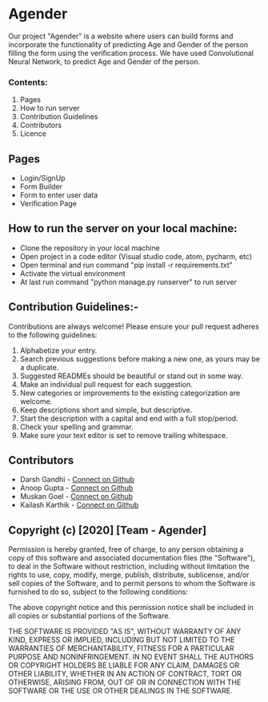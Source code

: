 # Agender
Our project "Agender" is a website where users can build forms and incorporate the functionality of predicting Age and Gender of the person filling the form using the verification process. We have used Convolutional Neural Network, to predict Age and Gender of the person.

### Contents:
1. Pages
2. How to run server
3. Contribution Guidelines
4. Contributors
5. Licence

## Pages
 - Login/SignUp
 - Form Builder
 - Form to enter user data
 - Verification Page

## How to run the server on your local machine:
- Clone the repository in your local machine
- Open project in a code editor (Visual studio code, atom, pycharm, etc)
- Open terminal and run command "pip install -r requirements.txt"
- Activate the virtual environment
- At last run command "python manage.py runserver" to run server

## Contribution Guidelines:-
Contributions are always welcome! Please ensure your pull request adheres to the following guidelines:
   1. Alphabetize your entry.
   2. Search previous suggestions before making a new one, as yours may be a duplicate.
   3. Suggested READMEs should be beautiful or stand out in some way.
   4. Make an individual pull request for each suggestion.
   5. New categories or improvements to the existing categorization are welcome.
   6. Keep descriptions short and simple, but descriptive.
   7. Start the description with a capital and end with a full stop/period.
   8. Check your spelling and grammar.
   9. Make sure your text editor is set to remove trailing whitespace.

## Contributors
- Darsh Gandhi - [Connect on Github](https://github.com/darshmgandhi)
- Anoop Gupta - [Connect on Github](https://github.com/Anoop01234)
- Muskan Goel - [Connect on Github](https://github.com/muskan-goel)
- Kailash Karthik - [Connect on Github](https://github.com/KailashKS)


## Copyright (c) [2020] [Team - Agender]

Permission is hereby granted, free of charge, to any person obtaining a copy
of this software and associated documentation files (the "Software"), to deal
in the Software without restriction, including without limitation the rights
to use, copy, modify, merge, publish, distribute, sublicense, and/or sell
copies of the Software, and to permit persons to whom the Software is
furnished to do so, subject to the following conditions:

The above copyright notice and this permission notice shall be included in all
copies or substantial portions of the Software.

THE SOFTWARE IS PROVIDED "AS IS", WITHOUT WARRANTY OF ANY KIND, EXPRESS OR
IMPLIED, INCLUDING BUT NOT LIMITED TO THE WARRANTIES OF MERCHANTABILITY,
FITNESS FOR A PARTICULAR PURPOSE AND NONINFRINGEMENT. IN NO EVENT SHALL THE
AUTHORS OR COPYRIGHT HOLDERS BE LIABLE FOR ANY CLAIM, DAMAGES OR OTHER
LIABILITY, WHETHER IN AN ACTION OF CONTRACT, TORT OR OTHERWISE, ARISING FROM,
OUT OF OR IN CONNECTION WITH THE SOFTWARE OR THE USE OR OTHER DEALINGS IN THE
SOFTWARE.
